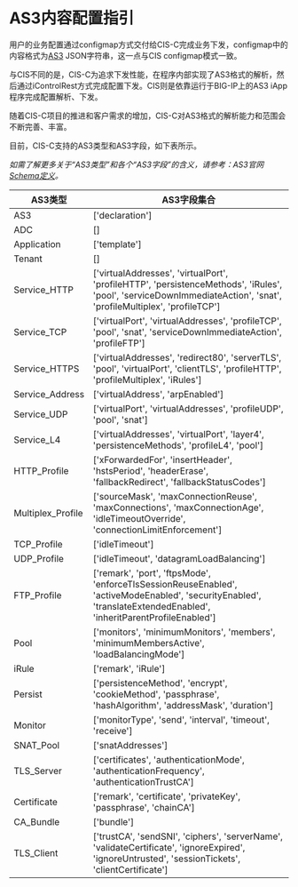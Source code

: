 # AS3内容配置指引

用户的业务配置通过configmap方式交付给CIS-C完成业务下发，configmap中的内容格式为[AS3](https://clouddocs.f5.com/products/extensions/f5-appsvcs-extension/latest/) JSON字符串，这一点与CIS configmap模式一致。

与CIS不同的是，CIS-C为追求下发性能，在程序内部实现了AS3格式的解析，然后通过iControlRest方式完成配置下发。CIS则是依靠运行于BIG-IP上的AS3 iApp程序完成配置解析、下发。

随着CIS-C项目的推进和客户需求的增加，CIS-C对AS3格式的解析能力和范围会不断完善、丰富。

目前，CIS-C支持的AS3类型和AS3字段，如下表所示。

*如需了解更多关于“AS3类型”和各个“AS3字段”的含义，请参考：AS3官网[Schema定义](https://clouddocs.f5.com/products/extensions/f5-appsvcs-extension/latest/refguide/schema-reference-byclass.html)。*

| AS3类型      | AS3字段集合 |
| ----------- | ----------- |
|                  AS3 |['declaration']                                                       |
|                  ADC |[]                                                                    |
|          Application |['template']                                                          |
|               Tenant |[]                                                                    |
|         Service_HTTP |['virtualAddresses', 'virtualPort', 'profileHTTP', 'persistenceMethods', 'iRules', 'pool', 'serviceDownImmediateAction', 'snat', 'profileMultiplex', 'profileTCP']|
|          Service_TCP |['virtualPort', 'virtualAddresses', 'profileTCP', 'pool', 'snat', 'serviceDownImmediateAction', 'profileFTP']|
|        Service_HTTPS |['virtualAddresses', 'redirect80', 'serverTLS', 'pool', 'virtualPort', 'clientTLS', 'profileHTTP', 'profileMultiplex', 'iRules']|
|      Service_Address |['virtualAddress', 'arpEnabled']                                      |
|          Service_UDP |['virtualPort', 'virtualAddresses', 'profileUDP', 'pool', 'snat']     |
|           Service_L4 |['virtualAddresses', 'virtualPort', 'layer4', 'persistenceMethods', 'profileL4', 'pool']|
|         HTTP_Profile |['xForwardedFor', 'insertHeader', 'hstsPeriod', 'headerErase', 'fallbackRedirect', 'fallbackStatusCodes']|
|    Multiplex_Profile |['sourceMask', 'maxConnectionReuse', 'maxConnections', 'maxConnectionAge', 'idleTimeoutOverride', 'connectionLimitEnforcement']|
|          TCP_Profile |['idleTimeout']                                                       |
|          UDP_Profile |['idleTimeout', 'datagramLoadBalancing']                              |
|          FTP_Profile |['remark', 'port', 'ftpsMode', 'enforceTlsSessionReuseEnabled', 'activeModeEnabled', 'securityEnabled', 'translateExtendedEnabled', 'inheritParentProfileEnabled']|
|                 Pool |['monitors', 'minimumMonitors', 'members', 'minimumMembersActive', 'loadBalancingMode']|
|                iRule |['remark', 'iRule']                                                   |
|              Persist |['persistenceMethod', 'encrypt', 'cookieMethod', 'passphrase', 'hashAlgorithm', 'addressMask', 'duration']|
|              Monitor |['monitorType', 'send', 'interval', 'timeout', 'receive']             |
|            SNAT_Pool |['snatAddresses']                                                     |
|           TLS_Server |['certificates', 'authenticationMode', 'authenticationFrequency', 'authenticationTrustCA']|
|          Certificate |['remark', 'certificate', 'privateKey', 'passphrase', 'chainCA']      |
|            CA_Bundle |['bundle']                                                            |
|           TLS_Client |['trustCA', 'sendSNI', 'ciphers', 'serverName', 'validateCertificate', 'ignoreExpired', 'ignoreUntrusted', 'sessionTickets', 'clientCertificate']|

<div style="display:none">
参考<代码库> tests/funcs/test.automation/collect_types.py 自动生成该表格。
</div>